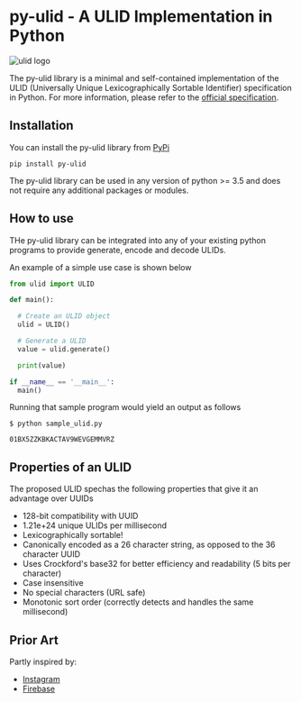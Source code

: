 # py-ulid - A ULID Implementation in Python

![ulid logo](https://raw.githubusercontent.com/tsmanikandan/py-ulid/master/logo.png)

The py-ulid library is a minimal and self-contained implementation of the ULID (Universally Unique Lexicographically Sortable Identifier) specification in Python.
For more information, please refer to the [official specification](https://github.com/ulid/spec).

## Installation

You can install the py-ulid library from [PyPi](https://pypi.org/project/py-ulid)

```shell
pip install py-ulid
```

The py-ulid library can be used in any version of python >= 3.5 and does not require any additional packages or modules.

## How to use

THe py-ulid library can be integrated into any of your existing python programs to provide generate, encode and decode ULIDs.

An example of a simple use case is shown below

```python
from ulid import ULID

def main():

  # Create an ULID object
  ulid = ULID()

  # Generate a ULID
  value = ulid.generate()

  print(value)

if __name__ == '__main__':
  main()
```

Running that sample program would yield an output as follows

```shell
$ python sample_ulid.py

01BX5ZZKBKACTAV9WEVGEMMVRZ
```

## Properties of an ULID

The proposed ULID spechas the following properties that give it an advantage over UUIDs

* 128-bit compatibility with UUID
* 1.21e+24 unique ULIDs per millisecond
* Lexicographically sortable!
* Canonically encoded as a 26 character string, as opposed to the 36 character UUID
* Uses Crockford's base32 for better efficiency and readability (5 bits per character)
* Case insensitive
* No special characters (URL safe)
* Monotonic sort order (correctly detects and handles the same millisecond)

## Prior Art

Partly inspired by:

* [Instagram](http://instagram-engineering.tumblr.com/post/10853187575/sharding-ids-at-instagram)
* [Firebase](https://firebase.googleblog.com/2015/02/the-2120-ways-to-ensure-unique_68.html)